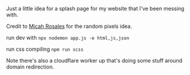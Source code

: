 Just a little idea for a splash page for my website that I've been
messing with.

Credit to [Micah Rosales](https://github.com/mrosales) for the random
pixels idea.


run dev with
`npx nodemon app.js -e html,js,json`

run css compiling
`npm run scss`


Note there's also a cloudflare worker up that's doing some stuff around domain redirection.